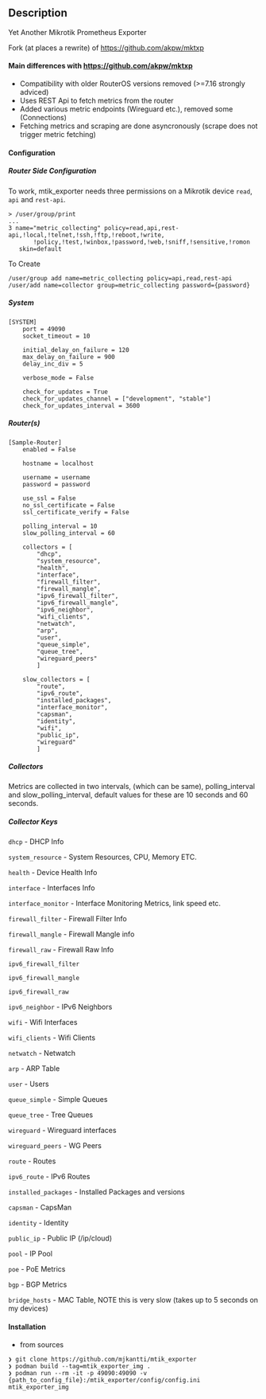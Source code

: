 ## Description
Yet Another Mikrotik Prometheus Exporter

Fork (at places a rewrite) of https://github.com/akpw/mktxp

#### Main differences with https://github.com/akpw/mktxp
- Compatibility with older RouterOS versions removed (>=7.16 strongly adviced)
- Uses REST Api to fetch metrics from the router
- Added various metric  endpoints (Wireguard etc.), removed some (Connections)
- Fetching metrics and scraping are done asyncronously (scrape does not trigger metric fetching)

#### Configuration
##### Router Side Configuration
To work, mtik_exporter needs three permissions on a Mikrotik device `read`, `api` and `rest-api`.
```
> /user/group/print
...
3 name="metric_collecting" policy=read,api,rest-api,!local,!telnet,!ssh,!ftp,!reboot,!write,
       !policy,!test,!winbox,!password,!web,!sniff,!sensitive,!romon 
   skin=default 
```
To Create
```
/user/group add name=metric_collecting policy=api,read,rest-api
/user/add name=collector group=metric_collecting password={password}
```

##### System
```
[SYSTEM]
    port = 49090
    socket_timeout = 10

    initial_delay_on_failure = 120
    max_delay_on_failure = 900
    delay_inc_div = 5

    verbose_mode = False

    check_for_updates = True
    check_for_updates_channel = ["development", "stable"]
    check_for_updates_interval = 3600
```

##### Router(s)
```
[Sample-Router]
    enabled = False

    hostname = localhost

    username = username
    password = password

    use_ssl = False
    no_ssl_certificate = False
    ssl_certificate_verify = False

    polling_interval = 10
    slow_polling_interval = 60

    collectors = [
        "dhcp",
        "system_resource",
        "health",
        "interface",
        "firewall_filter",
        "firewall_mangle",
        "ipv6_firewall_filter",
        "ipv6_firewall_mangle",
        "ipv6_neighbor",
        "wifi_clients",
        "netwatch",
        "arp",
        "user",
        "queue_simple",
        "queue_tree",
        "wireguard_peers"
        ]

    slow_collectors = [
        "route",
        "ipv6_route",
        "installed_packages",
        "interface_monitor",
        "capsman",
        "identity",
        "wifi",
        "public_ip",
        "wireguard"
        ]
```
##### Collectors
Metrics are collected in two intervals, (which can be same), polling_interval and slow_polling_interval, default values for these are 10 seconds and 60 seconds.
##### Collector Keys
`dhcp` - DHCP Info

`system_resource` - System Resources, CPU, Memory ETC.

`health` - Device Health Info

`interface` - Interfaces Info

`interface_monitor` - Interface Monitoring Metrics, link speed etc.

`firewall_filter` - Firewall Filter Info

`firewall_mangle` - Firewall Mangle info

`firewall_raw` - Firewall Raw Info

`ipv6_firewall_filter` 

`ipv6_firewall_mangle`

`ipv6_firewall_raw`

`ipv6_neighbor` - IPv6 Neighbors

`wifi` - Wifi Interfaces

`wifi_clients` - Wifi Clients

`netwatch` - Netwatch

`arp` - ARP Table

`user` - Users

`queue_simple` - Simple Queues

`queue_tree` - Tree Queues

`wireguard` - Wireguard interfaces

`wireguard_peers` - WG Peers

`route` - Routes

`ipv6_route` - IPv6 Routes

`installed_packages` - Installed Packages and versions

`capsman` - CapsMan

`identity` - Identity

`public_ip` - Public IP (/ip/cloud)

`pool` - IP Pool

`poe` - PoE Metrics

`bgp` - BGP Metrics

`bridge_hosts` - MAC Table, NOTE this is very slow (takes up to 5 seconds on my devices)

#### Installation
- from sources

```
❯ git clone https://github.com/mjkantti/mtik_exporter
❯ podman build --tag=mtik_exporter_img .
❯ podman run --rm -it -p 49090:49090 -v {path_to_config_file}:/mtik_exporter/config/config.ini mtik_exporter_img
```
